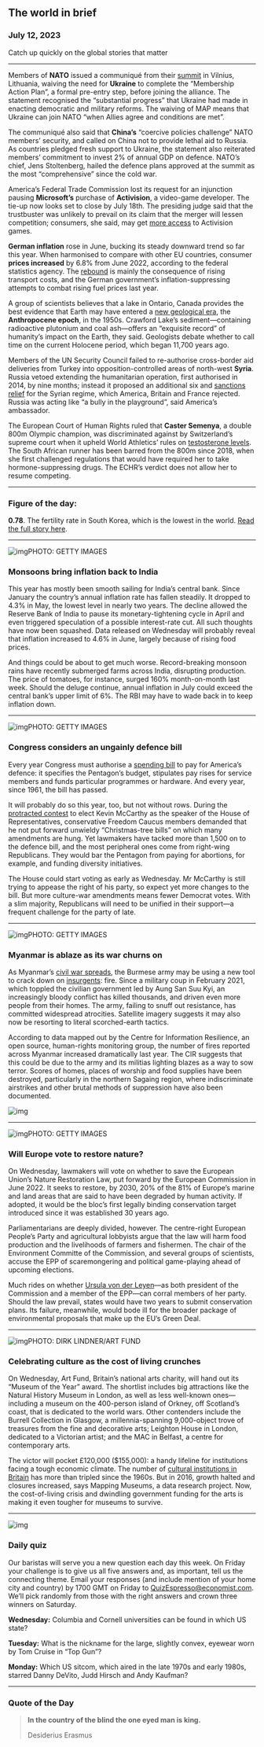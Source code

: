 ## The world in brief

### July 12, 2023

Catch up quickly on the global stories that matter



------



Members of **NATO** issued a communiqué from their [summit](https://www.economist.com/europe/2023/07/10/turkey-agrees-to-swedens-nato-membership) in Vilnius, Lithuania, waiving the need for **Ukraine** to complete the “Membership Action Plan”, a formal pre-entry step, before joining the alliance. The statement recognised the “substantial progress” that Ukraine had made in enacting democratic and military reforms. The waiving of MAP means that Ukraine can join NATO “when Allies agree and conditions are met”.

The communiqué also said that **China’s** “coercive policies challenge” NATO members’ security, and called on China not to provide lethal aid to Russia. As countries pledged fresh support to Ukraine, the statement also reiterated members’ commitment to invest 2% of annual GDP on defence. NATO’s chief, Jens Stoltenberg, hailed the defence plans approved at the summit as the most “comprehensive” since the cold war.

America’s Federal Trade Commission lost its request for an injunction pausing **Microsoft’s** purchase of **Activision**, a video-game developer. The tie-up now looks set to close by July 18th. The presiding judge said that the trustbuster was unlikely to prevail on its claim that the merger will lessen competition; consumers, she said, may get [more access](https://www.economist.com/leaders/2023/06/22/blocking-the-microsoft-activision-deal-would-harm-consumers) to Activision games.

**German inflation** rose in June, bucking its steady downward trend so far this year. When harmonised to compare with other EU countries, consumer **prices increased** by 6.8% from June 2022, according to the federal statistics agency. The [rebound](https://www.economist.com/leaders/2022/06/23/how-fighting-inflation-could-imperil-the-euro-zone) is mainly the consequence of rising transport costs, and the German government’s inflation-suppressing attempts to combat rising fuel prices last year.

A group of scientists believes that a lake in Ontario, Canada provides the best evidence that Earth may have entered a [new geological era](https://www.economist.com/books-and-arts/2020/03/12/a-journey-through-the-lasting-traces-of-human-civilisation), the **Anthropocene epoch**, in the 1950s. Crawford Lake’s sediment—containing radioactive plutonium and coal ash—offers an “exquisite record” of humanity’s impact on the Earth, they said. Geologists debate whether to call time on the current Holocene period, which began 11,700 years ago.

Members of the UN Security Council failed to re-authorise cross-border aid deliveries from Turkey into opposition-controlled areas of north-west **Syria**. Russia vetoed extending the humanitarian operation, first authorised in 2014, by nine months; instead it proposed an additional six and [sanctions relief](https://www.economist.com/middle-east-and-africa/2023/02/16/bashar-al-assad-does-not-want-to-let-a-calamity-go-to-waste) for the Syrian regime, which America, Britain and France rejected. Russia was acting like “a bully in the playground”, said America’s ambassador.

The European Court of Human Rights ruled that **Caster Semenya**, a double 800m Olympic champion, was discriminated against by Switzerland’s supreme court when it upheld World Athletics’ rules on [testosterone levels](https://www.economist.com/international/2019/05/09/what-caster-semenyas-case-means-for-womens-sport). The South African runner has been barred from the 800m since 2018, when she first challenged regulations that would have required her to take hormone-suppressing drugs. The ECHR’s verdict does not allow her to resume competing.



------



### Figure of the day: 

**0.78**. The fertility rate in South Korea, which is the lowest in the world. [Read the full story here](https://www.economist.com/leaders/2023/07/06/the-new-asian-family).



------



![img](https://niceboy.online/insight/public/Espresso/PHOTOS/20230715_dap312.jpg)PHOTO: GETTY IMAGES

### Monsoons bring inflation back to India

This year has mostly been smooth sailing for India’s central bank. Since January the country’s annual inflation rate has fallen steadily. It dropped to 4.3% in May, the lowest level in nearly two years. The decline allowed the Reserve Bank of India to pause its monetary-tightening cycle in April and even triggered speculation of a possible interest-rate cut. All such thoughts have now been squashed. Data released on Wednesday will probably reveal that inflation increased to 4.6% in June, largely because of rising food prices.

And things could be about to get much worse. Record-breaking monsoon rains have recently submerged farms across India, disrupting production. The price of tomatoes, for instance, surged 160% month-on-month last week. Should the deluge continue, annual inflation in July could exceed the central bank’s upper limit of 6%. The RBI may have to wade back in to keep inflation down.



------



![img](https://niceboy.online/insight/public/Espresso/PHOTOS/20230715_dap318.jpg)PHOTO: GETTY IMAGES

### Congress considers an ungainly defence bill

Every year Congress must authorise a [spending bill](https://www.economist.com/united-states/2021/12/11/what-congressional-funding-reveals-about-americas-military-priorities) to pay for America’s defence: it specifies the Pentagon’s budget, stipulates pay rises for service members and funds particular programmes or hardware. And every year, since 1961, the bill has passed.

It will probably do so this year, too, but not without rows. During the [protracted contest](https://www.economist.com/united-states/2023/01/12/after-a-spectacularly-chaotic-start-for-congress-more-discord-looms) to elect Kevin McCarthy as the speaker of the House of Representatives, conservative Freedom Caucus members demanded that he not put forward unwieldy “Christmas-tree bills” on which many amendments are hung. Yet lawmakers have tacked more than 1,500 on to the defence bill, and the most peripheral ones come from right-wing Republicans. They would bar the Pentagon from paying for abortions, for example, and funding diversity initiatives.

The House could start voting as early as Wednesday. Mr McCarthy is still trying to appease the right of his party, so expect yet more changes to the bill. But more culture-war amendments means fewer Democrat votes. With a slim majority, Republicans will need to be unified in their support—a frequent challenge for the party of late.



------



![img](https://niceboy.online/insight/public/Espresso/PHOTOS/20230715_dap314.jpg)PHOTO: GETTY IMAGES

### Myanmar is ablaze as its war churns on

As Myanmar’s [civil war spreads](https://www.economist.com/asia/2023/01/31/myanmars-civil-war-has-moved-to-its-heartlands), the Burmese army may be using a new tool to crack down on [insurgents](https://www.economist.com/asia/2023/06/08/inside-the-armed-burmese-resistance): fire. Since a military coup in February 2021, which toppled the civilian government led by Aung San Suu Kyi, an increasingly bloody conflict has killed thousands, and driven even more people from their homes. The army, failing to snuff out resistance, has committed widespread atrocities. Satellite imagery suggests it may also now be resorting to literal scorched-earth tactics.

According to data mapped out by the Centre for Information Resilience, an open source, human-rights monitoring group, the number of fires reported across Myanmar increased dramatically last year. The CIR suggests that this could be due to the army and its militias lighting blazes as a way to sow terror. Scores of homes, places of worship and food supplies have been destroyed, particularly in the northern Sagaing region, where indiscriminate airstrikes and other brutal methods of suppression have also been documented.

![img](https://niceboy.online/insight/public/Espresso/PHOTOS/20230715_DAC820.jpg)



------



![img](https://niceboy.online/insight/public/Espresso/PHOTOS/20230715_dap319.jpg)PHOTO: GETTY IMAGES

### Will Europe vote to restore nature?

On Wednesday, lawmakers will vote on whether to save the European Union’s Nature Restoration Law, put forward by the European Commission in June 2022. It seeks to restore, by 2030, 20% of the 81% of Europe’s marine and land areas that are said to have been degraded by human activity. If adopted, it would be the bloc’s first legally binding conservation target introduced since it was established 30 years ago.

Parliamentarians are deeply divided, however. The centre-right European People’s Party and agricultural lobbyists argue that the law will harm food production and the livelihoods of farmers and fishermen. The chair of the Environment Committe of the Commission, and several groups of scientists, accuse the EPP of scaremongering and political game-playing ahead of upcoming elections.

Much rides on whether [Ursula von der Leyen](https://www.economist.com/europe/2023/04/09/the-woman-at-the-heart-of-europe)—as both president of the Commission and a member of the EPP—can corral members of her party. Should the law prevail, states would have two years to submit conservation plans. Its failure, meanwhile, would bode ill for the broader package of environmental proposals that make up the EU’s Green Deal.



------



![img](https://niceboy.online/insight/public/Espresso/PHOTOS/20230715_dap317.jpg)PHOTO: DIRK LINDNER/ART FUND

### Celebrating culture as the cost of living crunches

On Wednesday, Art Fund, Britain’s national arts charity, will hand out its “Museum of the Year” award. The shortlist includes big attractions like the Natural History Museum in London, as well as less well-known ones—including a museum on the 400-person island of Orkney, off Scotland’s coast, that is dedicated to the world wars. Other contenders include the Burrell Collection in Glasgow, a millennia-spanning 9,000-object trove of treasures from the fine and decorative arts; Leighton House in London, dedicated to a Victorian artist; and the MAC in Belfast, a centre for contemporary arts.

The victor will pocket £120,000 ($155,000): a handy lifeline for institutions facing a tough economic climate. The number of [cultural institutions in Britain](https://www.economist.com/britain/2023/01/11/british-museums-and-galleries-are-dealing-with-the-past-clumsily) has more than tripled since the 1960s. But in 2016, growth halted and closures increased, says Mapping Museums, a data research project. Now, the cost-of-living crisis and dwindling government funding for the arts is making it even tougher for museums to survive.



------



![img](https://niceboy.online/insight/public/Espresso/PHOTOS/QuizNEW_37_75.jpeg)

### Daily quiz

Our baristas will serve you a new question each day this week. On Friday your challenge is to give us all five answers and, as important, tell us the connecting theme. Email your responses (and include mention of your home city and country) by 1700 GMT on Friday to [QuizEspresso@economist.com](https://mail.google.com/mail/?view=cm&fs=1&tf=1&to=QuizEspresso@economist.com). We’ll pick randomly from those with the right answers and crown three winners on Saturday.

**Wednesday:** Columbia and Cornell universities can be found in which US state?

**Tuesday:** What is the nickname for the large, slightly convex, eyewear worn by Tom Cruise in “Top Gun”?

**Monday:** Which US sitcom, which aired in the late 1970s and early 1980s, starred Danny DeVito, Judd Hirsch and Andy Kaufman?



------



### Quote of the Day

> **In the country of the blind the one eyed man is king.**
>
> Desiderius Erasmus




